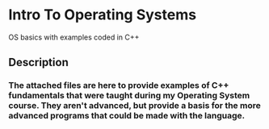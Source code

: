 # Intro To Operating Systems
 OS basics with examples coded in C++

## Description

### The attached files are here to provide examples of C++ fundamentals that were taught during my Operating System course. They aren't advanced, but provide a basis for the more advanced programs that could be made with the language.
